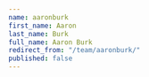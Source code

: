 ```yaml
---
name: aaronburk
first_name: Aaron
last_name: Burk
full_name: Aaron Burk
redirect_from: "/team/aaronburk/"
published: false
---
```


